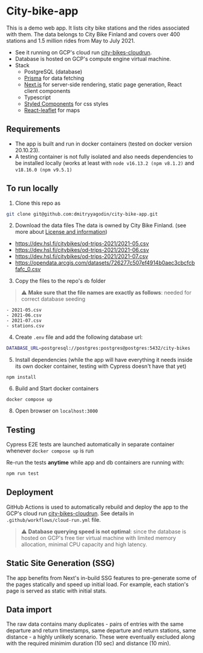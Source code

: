 # City-bike-app
This is a demo web app. It lists city bike stations and the rides associated with them. The data belongs to City Bike Finland and covers over 400 stations and 1.5 million rides from May to July 2021.

- See it running on GCP's cloud run [city-bikes-cloudrun](https://city-bikes-cloudrun-7cnpdfqijq-lz.a.run.app/).
- Database is hosted on GCP's compute engine virtual machine.
- Stack
  -  PostgreSQL (database)
  -  [Prisma](https://www.prisma.io/) for data fetching
  -  [Next.js](https://nextjs.org/) for server-side rendering, static page generation, React client components
  -  Typescript
  -  [Styled Components](https://styled-components.com/) for css styles
  -  [React-leaflet](https://react-leaflet.js.org/docs/start-setup/) for maps

## Requirements
- The app is built and run in docker containers (tested on docker version 20.10.23).
- A testing container is not fully isolated and also needs dependencies to be installed locally (works at least with `node v16.13.2 (npm v8.1.2)` and `v18.16.0 (npm v9.5.1)`

## To run locally

1. Clone this repo as
```bash
git clone git@github.com:dmitryyagodin/city-bike-app.git
```

2. Download the data files
The data is owned by City Bike Finland. (see more about [License and information](https://www.avoindata.fi/data/en/dataset/hsl-n-kaupunkipyoraasemat/resource/a23eef3a-cc40-4608-8aa2-c730d17e8902))

  - <https://dev.hsl.fi/citybikes/od-trips-2021/2021-05.csv>
  - <https://dev.hsl.fi/citybikes/od-trips-2021/2021-06.csv>
  - <https://dev.hsl.fi/citybikes/od-trips-2021/2021-07.csv>
  - <https://opendata.arcgis.com/datasets/726277c507ef4914b0aec3cbcfcbfafc_0.csv>

3. Copy the files to the repo's `db` folder
> :warning: **Make sure that the file names are exactly as follows**: needed for correct database seeding

    - 2021-05.csv
    - 2021-06.csv
    - 2021-07.csv
    - stations.csv

4. Create `.env` file and add the following database url:
```bash
DATABASE_URL=postgresql://postgres:postgres@postgres:5432/city-bikes
```
5. Install dependencies (while the app will have everything it needs inside its own docker container, testing  with Cypress doesn't have that yet)  
```
npm install
```
6. Build and Start docker containers
```
docker compose up
```
8. Open browser on `localhost:3000`

## Testing

Cypress E2E tests are launched automatically in separate container whenever `docker compose up` is run

Re-run the tests **anytime** while app and db containers are running with:

```bash
npm run test
```

## Deployment
GitHub Actions is used to automatically rebuild and deploy the app to the GCP's cloud run [city-bikes-cloudrun](https://city-bikes-cloudrun-7cnpdfqijq-lz.a.run.app/). See details in `.github/workflows/cloud-run.yml` file.

> :warning: **Database querying speed is not optimal**: since the database is hosted on GCP's free tier virtual machine with limited memory allocation, minimal CPU capacity and high latency. 

## Static Site Generation (SSG)

The app benefits from Next's in-build SSG features to pre-generate some of the pages statically and speed up initial load. For example, each station's page is served as static with initial stats.

## Data import

The raw data contains many duplicates - pairs of entries with the same departure and return timestamps, same departure and return stations, same distance - a highly unlikely scenario. These were eventually excluded along with the required minimim duration (10 sec) and distance (10 min).

